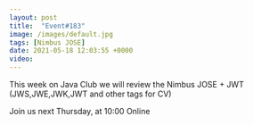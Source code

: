 ```yaml
---
layout: post
title:  "Event#183"
image: /images/default.jpg
tags: [Nimbus JOSE]
date: 2021-05-18 12:03:55 +0000
video: 
---
```


This week on Java Club we will review the Nimbus JOSE + JWT (JWS,JWE,JWK,JWT and other tags for CV)

Join us next Thursday, at 10:00 Online
